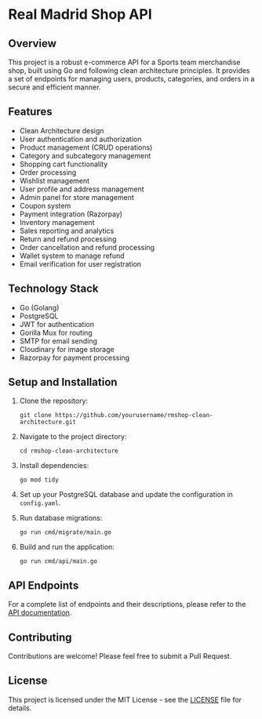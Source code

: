 # Real Madrid Shop API

## Overview

This project is a robust e-commerce API for a Sports team merchandise shop, built using Go and following clean architecture principles. It provides a set of endpoints for managing users, products, categories, and orders in a secure and efficient manner.

## Features

- Clean Architecture design
- User authentication and authorization
- Product management (CRUD operations)
- Category and subcategory management
- Shopping cart functionality
- Order processing
- Wishlist management
- User profile and address management
- Admin panel for store management
- Coupon system
- Payment integration (Razorpay)
- Inventory management
- Sales reporting and analytics
- Return and refund processing
- Order cancellation and refund processing
- Wallet system to manage refund
- Email verification for user registration

## Technology Stack

- Go (Golang)
- PostgreSQL
- JWT for authentication
- Gorilla Mux for routing
- SMTP for email sending
- Cloudinary for image storage
- Razorpay for payment processing

## Setup and Installation

1. Clone the repository:
   ```
   git clone https://github.com/yourusername/rmshop-clean-architecture.git
   ```

2. Navigate to the project directory:
   ```
   cd rmshop-clean-architecture
   ```

3. Install dependencies:
   ```
   go mod tidy
   ```

4. Set up your PostgreSQL database and update the configuration in `config.yaml`.

5. Run database migrations:
   ```
   go run cmd/migrate/main.go
   ```

6. Build and run the application:
   ```
   go run cmd/api/main.go
   ```

## API Endpoints

For a complete list of endpoints and their descriptions, please refer to the [API documentation](https://documenter.getpostman.com/view/17830038/2sAXxLDaYW).

## Contributing

Contributions are welcome! Please feel free to submit a Pull Request.

## License

This project is licensed under the MIT License - see the [LICENSE](LICENSE) file for details.
